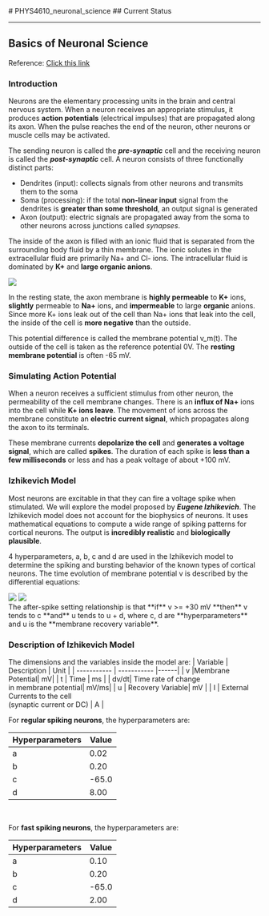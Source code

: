 <head>
  <style>
    .center_div{
      display: block;
      margin-left: auto;
      margin-right: auto;
    }
  </style>
</head>
# PHYS4610_neuronal_science
## Current Status

---
## Basics of Neuronal Science

Reference: [Click this link](http://www.columbia.edu/cu/appliedneuroshp/Spring2018/Spring18SHPAppliedNeuroLec5.pdf)

### Introduction
Neurons are the elementary processing units in the brain and central nervous system. When a neuron receives an appropriate stimulus, it produces **action potentials** (electrical impulses) that are propagated along its axon. When the pulse reaches the end of the neuron, other neurons or muscle cells may be activated.

The sending neuron is called the ***pre-synaptic*** cell and the receiving neuron is called the ***post-synaptic*** cell. A neuron consists of three functionally distinct parts:

- Dendrites (input): collects signals from other neurons and transmits them to the soma
- Soma (processing): if the total **non-linear input** signal from the dendrites is **greater than some threshold**, an output signal is generated
- Axon (output): electric signals are propagated away from the soma to other neurons across junctions called *synapses*.

The inside of the axon is filled with an ionic fluid that is separated from the surrounding body fluid by a thin membrane. The ionic solutes in the extracellular fluid are primarily Na+ and Cl- ions. The intracellular fluid is dominated by **K+**
and **large organic anions**.

<img src = 'https://www.irastoworldhealth.com/web/uploads/editor_uploads/neuron2.jpg?v217' style = 'text-align: center;'></img>

In the resting state, the axon membrane is **highly permeable** to **K+** ions, **slightly** permeable to **Na+** ions, and **impermeable** to large **organic** anions. Since more K+ ions leak out of the cell than Na+ ions that leak into the cell, the inside of the cell is **more negative** than the outside. 

This potential difference is called the membrane potential v_m(t). The outside of the cell is taken as the reference potential 0V. The **resting membrane potential** is often -65 mV.
<br>
### Simulating Action Potential
When a neuron receives a sufficient stimulus from other neuron, the permeability of the cell membrane changes. There is an **influx of Na+** ions into the cell while **K+ ions leave**. The movement of ions across the membrane constitute an **electric current signal**, which propagates along the axon to its terminals.

These membrane currents **depolarize the cell** and **generates a voltage signal**, which are called **spikes**. The duration of each spike is **less than a few milliseconds** or less and has a peak voltage of about +100 mV.
<br>
### Izhikevich Model
Most neurons are excitable in that they can fire a voltage spike when stimulated. We will explore the model proposed by ***Eugene Izhikevich***. The Izhikevich model does not account for the biophysics of neurons. It uses mathematical equations to compute a wide range of spiking patterns for cortical neurons. The output is **incredibly realistic** and **biologically plausible**.

4 hyperparameters, a, b, c and d are used in the Izhikevich model to determine the spiking and bursting behavior of the known types of cortical neurons. The time evolution of membrane potential v is described by the differential equations:

<div class = center_div>
  <img src = "https://latex.codecogs.com/svg.latex?%5Cdot%7Bv%7D%20%3D%20c_1v%5E2%20+%20c_2v%20+%20c_3%20-%20c_4u%20+%20c_5I">
  <img src = "https://latex.codecogs.com/svg.download?%5Cdot%7Bu%7D%20%3D%20a%28bv%20-%20u%29">
</div>
The after-spike setting relationship is that **if** v >= +30 mV **then** v tends to c **and** u tends to u + d, where c, d are **hyperparameters** and u is the **membrane recovery variable**.
<br>

### Description of Izhikevich Model
The dimensions and the variables inside the model are:
| Variable   | Description | Unit |
| ----------- | ----------- |------|
| v    |Membrane Potential| mV|
| t   | Time        | ms |
| dv/dt| Time rate of change <br> in membrane potential| mV/ms|
| u | Recovery Variable| mV |
| I | External Currents to the cell <br> (synaptic current or DC) | A |
<br>

For **regular spiking neurons**, the hyperparameters are:

| Hyperparameters  |Value | 
| ----------- | ----------- |
| a| 0.02| 
| b   | 0.20| 
| c| -65.0| 
| d | 8.00| 

<br>

For **fast spiking neurons**, the hyperparameters are:

| Hyperparameters  |Value | 
| ----------- | ----------- |
| a    | 0.10| 
| b   | 0.20| 
| c| -65.0| 
| d | 2.00| 

